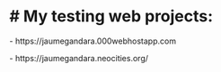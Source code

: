 <h1># My testing web projects:</h1>
<p>- https://jaumegandara.000webhostapp.com</p>
<p>- https://jaumegandara.neocities.org/</p>
